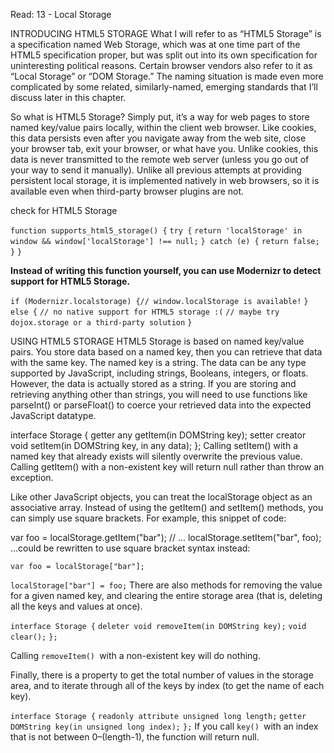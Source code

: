 Read: 13 - Local Storage

INTRODUCING HTML5 STORAGE
What I will refer to as “HTML5 Storage” is a specification named Web Storage, which was at one time part of the HTML5 specification proper, but was split out into its own specification for uninteresting political reasons. Certain browser vendors also refer to it as “Local Storage” or “DOM Storage.” The naming situation is made even more complicated by some related, similarly-named, emerging standards that I’ll discuss later in this chapter.

So what is HTML5 Storage? Simply put, it’s a way for web pages to store named key/value pairs locally, within the client web browser. Like cookies, this data persists even after you navigate away from the web site, close your browser tab, exit your browser, or what have you. Unlike cookies, this data is never transmitted to the remote web server (unless you go out of your way to send it manually). Unlike all previous attempts at providing persistent local storage, it is implemented natively in web browsers, so it is available even when third-party browser plugins are not.

check for HTML5 Storage


``function supports_html5_storage() {``
  ``try {``
    ``return 'localStorage' in window && window['localStorage'] !== null;``
  ``} catch (e) {``
    ``return false;``
  ``}``
``}``

**Instead of writing this function yourself, you can use Modernizr to detect support for HTML5 Storage.**

``if (Modernizr.localstorage) {// window.localStorage is available!``
``} else {``
  ``// no native support for HTML5 storage :(``
  ``// maybe try dojox.storage or a third-party solution``
``}``


USING HTML5 STORAGE
HTML5 Storage is based on named key/value pairs. You store data based on a named key, then you can retrieve that data with the same key. The named key is a string. The data can be any type supported by JavaScript, including strings, Booleans, integers, or floats. However, the data is actually stored as a string. If you are storing and retrieving anything other than strings, you will need to use functions like parseInt() or parseFloat() to coerce your retrieved data into the expected JavaScript datatype.

interface Storage {
  getter any getItem(in DOMString key);
  setter creator void setItem(in DOMString key, in any data);
};
Calling setItem() with a named key that already exists will silently overwrite the previous value. Calling getItem() with a non-existent key will return null rather than throw an exception.

Like other JavaScript objects, you can treat the localStorage object as an associative array. Instead of using the getItem() and setItem() methods, you can simply use square brackets. For example, this snippet of code:

var foo = localStorage.getItem("bar");
// ...
localStorage.setItem("bar", foo);
…could be rewritten to use square bracket syntax instead:

``var foo = localStorage["bar"];``

``localStorage["bar"] = foo;``
There are also methods for removing the value for a given named key, and clearing the entire storage area (that is, deleting all the keys and values at once).

``interface Storage {``
  ``deleter void removeItem(in DOMString key);``
  ``void clear();``
``};``

Calling ``removeItem() ``with a non-existent key will do nothing.

Finally, there is a property to get the total number of values in the storage area, and to iterate through all of the keys by index (to get the name of each key).

``interface Storage {``
  ``readonly attribute unsigned long length;``
  ``getter DOMString key(in unsigned long index);``
``};``
If you call ``key() ``with an index that is not between 0–(length-1), the function will return null.

